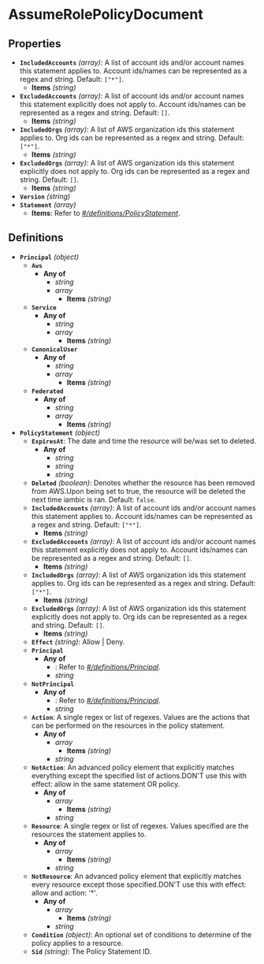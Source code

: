 # AssumeRolePolicyDocument

## Properties

- **`IncludedAccounts`** *(array)*: A list of account ids and/or account names this statement applies to. Account ids/names can be represented as a regex and string. Default: `["*"]`.
  - **Items** *(string)*
- **`ExcludedAccounts`** *(array)*: A list of account ids and/or account names this statement explicitly does not apply to. Account ids/names can be represented as a regex and string. Default: `[]`.
  - **Items** *(string)*
- **`IncludedOrgs`** *(array)*: A list of AWS organization ids this statement applies to. Org ids can be represented as a regex and string. Default: `["*"]`.
  - **Items** *(string)*
- **`ExcludedOrgs`** *(array)*: A list of AWS organization ids this statement explicitly does not apply to. Org ids can be represented as a regex and string. Default: `[]`.
  - **Items** *(string)*
- **`Version`** *(string)*
- **`Statement`** *(array)*
  - **Items**: Refer to *[#/definitions/PolicyStatement](#definitions/PolicyStatement)*.
## Definitions

- <a id="definitions/Principal"></a>**`Principal`** *(object)*
  - **`Aws`**
    - **Any of**
      - *string*
      - *array*
        - **Items** *(string)*
  - **`Service`**
    - **Any of**
      - *string*
      - *array*
        - **Items** *(string)*
  - **`CanonicalUser`**
    - **Any of**
      - *string*
      - *array*
        - **Items** *(string)*
  - **`Federated`**
    - **Any of**
      - *string*
      - *array*
        - **Items** *(string)*
- <a id="definitions/PolicyStatement"></a>**`PolicyStatement`** *(object)*
  - **`ExpiresAt`**: The date and time the resource will be/was set to deleted.
    - **Any of**
      - *string*
      - *string*
      - *string*
  - **`Deleted`** *(boolean)*: Denotes whether the resource has been removed from AWS.Upon being set to true, the resource will be deleted the next time iambic is ran. Default: `false`.
  - **`IncludedAccounts`** *(array)*: A list of account ids and/or account names this statement applies to. Account ids/names can be represented as a regex and string. Default: `["*"]`.
    - **Items** *(string)*
  - **`ExcludedAccounts`** *(array)*: A list of account ids and/or account names this statement explicitly does not apply to. Account ids/names can be represented as a regex and string. Default: `[]`.
    - **Items** *(string)*
  - **`IncludedOrgs`** *(array)*: A list of AWS organization ids this statement applies to. Org ids can be represented as a regex and string. Default: `["*"]`.
    - **Items** *(string)*
  - **`ExcludedOrgs`** *(array)*: A list of AWS organization ids this statement explicitly does not apply to. Org ids can be represented as a regex and string. Default: `[]`.
    - **Items** *(string)*
  - **`Effect`** *(string)*: Allow | Deny.
  - **`Principal`**
    - **Any of**
      - : Refer to *[#/definitions/Principal](#definitions/Principal)*.
      - *string*
  - **`NotPrincipal`**
    - **Any of**
      - : Refer to *[#/definitions/Principal](#definitions/Principal)*.
      - *string*
  - **`Action`**: A single regex or list of regexes. Values are the actions that can be performed on the resources in the policy statement.
    - **Any of**
      - *array*
        - **Items** *(string)*
      - *string*
  - **`NotAction`**: An advanced policy element that explicitly matches everything except the specified list of actions.DON'T use this with effect: allow in the same statement OR policy.
    - **Any of**
      - *array*
        - **Items** *(string)*
      - *string*
  - **`Resource`**: A single regex or list of regexes. Values specified are the resources the statement applies to.
    - **Any of**
      - *array*
        - **Items** *(string)*
      - *string*
  - **`NotResource`**: An advanced policy element that explicitly matches every resource except those specified.DON'T use this with effect: allow and action: '*'.
    - **Any of**
      - *array*
        - **Items** *(string)*
      - *string*
  - **`Condition`** *(object)*: An optional set of conditions to determine of the policy applies to a resource.
  - **`Sid`** *(string)*: The Policy Statement ID.
